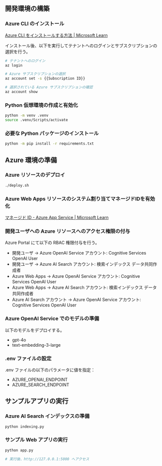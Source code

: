 
## 開発環境の構築

### Azure CLI のインストール
[Azure CLI をインストールする方法 | Microsoft Learn](https://learn.microsoft.com/ja-jp/cli/azure/install-azure-cli)

インストール後、以下を実行してテナントへのログインとサブスクリプションの選択を行う。
```sh
# テナントへのログイン
az login

# Azure サブスクリプションの選択
az account set -s {{Subscription ID}}

# 選択されている Azure サブスクリプションの確認
az account show
```

### Python 仮想環境の作成と有効化
```sh
python -m venv .venv
source .venv/Scripts/activate
```

### 必要な Python パッケージのインストール
```sh
python -m pip install -r requirements.txt
```

## Azure 環境の準備

### Azure リソースのデプロイ
```sh
./deploy.sh
```

### Azure Web Apps リソースのシステム割り当てマネージドIDを有効化
[マネージド ID - Azure App Service | Microsoft Learn](https://learn.microsoft.com/ja-jp/azure/app-service/overview-managed-identity?tabs=portal%2Chttp)

### 開発ユーザへの Azure リソースへのアクセス権限の付与
Azure Portal にて以下の RBAC 権限付与を行う。
- 開発ユーザ → Azure OpenAI Service アカウント: Cognitive Services OpenAI User
- 開発ユーザ → Azure AI Search アカウント: 検索インデックス データ共同作成者
- Azure Web Apps → Azure OpenAI Service アカウント: Cognitive Services OpenAI User
- Azure Web Apps → Azure AI Search アカウント: 検索インデックス データ共同作成者
- Azure AI Search アカウント →  Azure OpenAI Service アカウント: Cognitive Services OpenAI User

### Azure OpenAI Service でのモデルの準備
以下のモデルをデプロイする。
- gpt-4o
- text-embedding-3-large

### .env ファイルの設定
.env ファイルの以下のパラメータに値を指定：
- AZURE_OPENAI_ENDPOINT
- AZURE_SEARCH_ENDPOINT


## サンプルアプリの実行

### Azure AI Search インデックスの準備

```sh
python indexing.py
```

### サンプル Web アプリの実行
```sh
python app.py

# 実行後、http://127.0.0.1:5000 へアクセス
```
